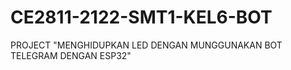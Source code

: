 # CE2811-2122-SMT1-KEL6-BOT
PROJECT "MENGHIDUPKAN LED DENGAN MUNGGUNAKAN BOT TELEGRAM DENGAN ESP32"
